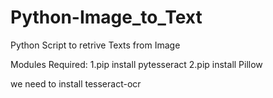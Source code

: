 # Python-Image_to_Text
Python Script to retrive Texts from Image

Modules Required:
  1.pip install pytesseract
  2.pip install Pillow
  
we need to install tesseract-ocr
